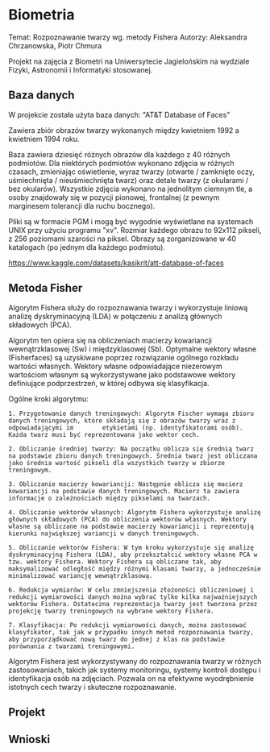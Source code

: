 # Biometria

Temat: Rozpoznawanie twarzy wg. metody Fishera
Autorzy: Aleksandra Chrzanowska, Piotr Chmura

Projekt na zajęcia z Biometri na Uniwersytecie Jagielońskim na wydziale Fizyki, Astronomii i Informatyki stosowanej.

## Baza danych

W projekcie została użyta baza danych: "AT&T Database of Faces"

Zawiera zbiór obrazów twarzy wykonanych między kwietniem 1992 a kwietniem 1994 roku.

Baza zawiera dziesięć różnych obrazów dla każdego z 40 różnych podmiotów. Dla niektórych podmiotów wykonano zdjęcia w różnych czasach, zmieniając oświetlenie, wyraz twarzy (otwarte / zamknięte oczy, uśmiechnięta / nieuśmiechnięta twarz) oraz detale twarzy (z okularami / bez okularów). Wszystkie zdjęcia wykonano na jednolitym ciemnym tle, a osoby znajdowały się w pozycji pionowej, frontalnej (z pewnym marginesem tolerancji dla ruchu bocznego).

Pliki są w formacie PGM i mogą być wygodnie wyświetlane na systemach UNIX przy użyciu programu "xv". Rozmiar każdego obrazu to 92x112 pikseli, z 256 poziomami szarości na piksel. Obrazy są zorganizowane w 40 katalogach (po jednym dla każdego podmiotu).

https://www.kaggle.com/datasets/kasikrit/att-database-of-faces

## Metoda Fisher

Algorytm Fishera służy do rozpoznawania twarzy i wykorzystuje liniową analizę dyskryminacyjną (LDA) w połączeniu z analizą głównych składowych (PCA).

Algorytm ten opiera się na obliczeniach macierzy kowariancji wewnątrzklasowej (Sw) i międzyklasowej (Sb). Optymalne wektory własne (Fisherfaces) są uzyskiwane poprzez rozwiązanie ogólnego rozkładu wartości własnych. Wektory własne odpowiadające niezerowym wartościom własnym są wykorzystywane jako podstawowe wektory definiujące podprzestrzeń, w której odbywa się klasyfikacja.

Ogólne kroki algorytmu:

    1. Przygotowanie danych treningowych: Algorytm Fischer wymaga zbioru danych treningowych, które składają się z obrazów twarzy wraz z odpowiadającymi im        etykietami (np. identyfikatorami osób). Każda twarz musi być reprezentowana jako wektor cech.

    2. Obliczanie średniej twarzy: Na początku oblicza się średnią twarz na podstawie zbioru danych treningowych. Średnia twarz jest obliczana jako średnia wartość pikseli dla wszystkich twarzy w zbiorze treningowym.

    3. Obliczanie macierzy kowariancji: Następnie oblicza się macierz kowariancji na podstawie danych treningowych. Macierz ta zawiera informacje o zależnościach między pikselami na twarzach.

    4. Obliczanie wektorów własnych: Algorytm Fishera wykorzystuje analizę głównych składowych (PCA) do obliczenia wektorów własnych. Wektory własne są obliczane na podstawie macierzy kowariancji i reprezentują kierunki największej wariancji w danych treningowych.

    5. Obliczanie wektorów Fishera: W tym kroku wykorzystuje się analizę dyskryminacyjną Fishera (LDA), aby przekształcić wektory własne PCA w tzw. wektory Fishera. Wektory Fishera są obliczane tak, aby maksymalizować odległość między różnymi klasami twarzy, a jednocześnie minimalizować wariancję wewnątrzklasową.

    6. Redukcja wymiarów: W celu zmniejszenia złożoności obliczeniowej i redukcji wymiarowości danych można wybrać tylko kilka najważniejszych wektorów Fishera. Ostateczna reprezentacja twarzy jest tworzona przez projekcję twarzy treningowych na wybrane wektory Fishera.

    7. Klasyfikacja: Po redukcji wymiarowości danych, można zastosować klasyfikator, tak jak w przypadku innych metod rozpoznawania twarzy, aby przyporządkować nową twarz do jednej z klas na podstawie porównania z twarzami treningowymi.

Algorytm Fishera jest wykorzystywany do rozpoznawania twarzy w różnych zastosowaniach, takich jak systemy monitoringu, systemy kontroli dostępu i identyfikacja osób na zdjęciach. Pozwala on na efektywne wyodrębnienie istotnych cech twarzy i skuteczne rozpoznawanie.

## Projekt

## Wnioski